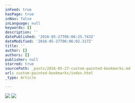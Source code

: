 ```yaml
---
inFeed: true
hasPage: true
inNav: false
inLanguage: null
keywords: []
description: ''
datePublished: '2016-05-27T06:06:25.743Z'
dateModified: '2016-05-27T06:06:02.317Z'
title: ''
author: []
authors: []
publisher: null
starred: true
sourcePath: _posts/2016-05-27-custom-painted-bookmarks.md
url: custom-painted-bookmarks/index.html
_type: Article

---
```

![](https://the-grid-user-content.s3-us-west-2.amazonaws.com/2dc0868e-12b8-4612-b586-f8ad6d326704.jpg)
![](https://the-grid-user-content.s3-us-west-2.amazonaws.com/ff9549dc-7150-47f4-ad2b-bd1451ed375b.jpg)